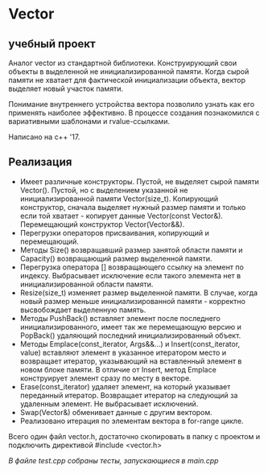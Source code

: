 # Vector

## учебный проект
Аналог vector из стандартной библиотеки. Конструирующий свои объекты в выделенной не инициализированной памяти. Когда сырой памяти не хватает для фактической инициализации объекта, вектор выделяет новый участок памяти.

Понимание внутреннего устройства вектора позволило узнать как его применять наиболее эффективно. В процессе создания познакомился с вариативными шаблонами и rvalue-ссылками.

Написано на с++ '17.

## Реализация
- Имеет различные конструкторы. Пустой, не выделяет сырой памяти Vector(). Пустой, но с выделением указанной не инициализированной памяти Vector(size_t). Копирующий конструктор, сначала выделяет нужный размер памяти и только если той хватает - копирует данные Vector(const Vector&). Перемещающий конструктор Vector(Vector&&).
- Перегрузки операторов присваивания, копирующий и перемещающий.
- Методы Size() возвращавший размер занятой области памяти и Capacity() возвращающий размер выделенной памяти.
- Перегрузка оператора [] возвращающего ссылку на элемент по индексу. Выбрасывает исключение если такого элемента нет в инициализированной области памяти.
- Resize(size_t) изменяет размер выделенной памяти. В случае, когда новый размер меньше инициализированной памяти - корректно высвобождает выделенную память.
- Методы PushBack() вставляет элемент после последнего инициализированного, имеет так же перемещающую версию и PopBack() удаляющий последний инициализированный объект.
- Методы Emplace(const_iterator, Args&&...) и Insert(const_iterator, value) вставляют элемент в указанное итератором место и возвращает итератор, указывающий на вставленный элемент в новом блоке памяти. В отличие от Insert, метод Emplace конструирует элемент сразу по месту в векторе.
- Erase(const_iterator) удаляет элемент, на который указывает переданный итератор. Возвращает итератор на следующий за удаленным элемент. Не выбрасывает исключений.
- Swap(Vector&) обменивает данные с другим вектором.
- Реализовано итерация по элементам вектора в for-range цикле.

Всего один файл vector.h, достаточно скопировать в папку с проектом и подключить директивой #include <vector.h>

_В файле test.cpp собраны тесты, запускающиеся в main.cpp_
